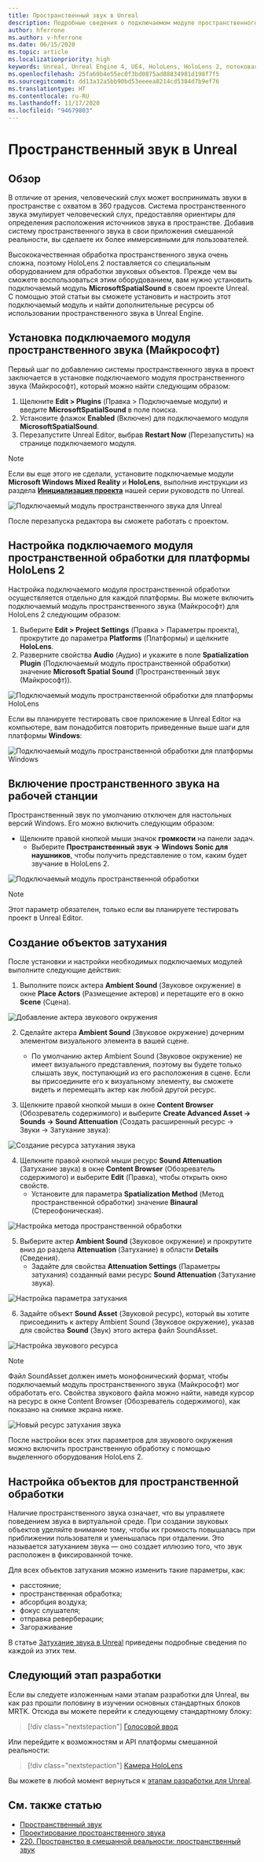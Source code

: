 ```yaml
---
title: Пространственный звук в Unreal
description: Подробные сведения о подключаемом модуле пространственного звука для Unreal Engine.
author: hferrone
ms.author: v-hferrone
ms.date: 06/15/2020
ms.topic: article
ms.localizationpriority: high
keywords: Unreal, Unreal Engine 4, UE4, HoloLens, HoloLens 2, потоковая передача, удаленное взаимодействие, смешанная реальность, разработка, начало работы, функции, новый проект, эмулятор, документация, руководства, функции, голограммы, разработка игр, гарнитура смешанной реальности, гарнитура Windows Mixed Reality гарнитура виртуальной реальности, пространственное аудио
ms.openlocfilehash: 25fa60b4e55ec0f3bd0875ad88834981d198f7f5
ms.sourcegitcommit: dd13a32a5bb90bd53eeeea8214cd5384d7b9ef76
ms.translationtype: HT
ms.contentlocale: ru-RU
ms.lasthandoff: 11/17/2020
ms.locfileid: "94679803"
---
```

# <a name="spatial-audio-in-unreal"></a>Пространственный звук в Unreal

## <a name="overview"></a>Обзор

В отличие от зрения, человеческий слух может воспринимать звуки в пространстве с охватом в 360 градусов. Система пространственного звука эмулирует человеческий слух, предоставляя ориентиры для определения расположения источников звука в пространстве. Добавив систему пространственного звука в свои приложения смешанной реальности, вы сделаете их более иммерсивными для пользователей.  

Высококачественная обработка пространственного звука очень сложна, поэтому HoloLens 2 поставляется со специальным оборудованием для обработки звуковых объектов.  Прежде чем вы сможете воспользоваться этим оборудованием, вам нужно установить подключаемый модуль **MicrosoftSpatialSound** в своем проекте Unreal. С помощью этой статьи вы сможете установить и настроить этот подключаемый модуль и найти дополнительные ресурсы об использовании пространственного звука в Unreal Engine.

## <a name="installing-the-microsoft-spatial-sound-plugin"></a>Установка подключаемого модуля пространственного звука (Майкрософт)

Первый шаг по добавлению системы пространственного звука в проект заключается в установке подключаемого модуля пространственного звука (Майкрософт), который можно найти следующим образом:

1. Щелкните **Edit > Plugins** (Правка > Подключаемые модули) и введите **MicrosoftSpatialSound** в поле поиска.
2. Установите флажок **Enabled** (Включен) для подключаемого модуля **MicrosoftSpatialSound**.
3. Перезапустите Unreal Editor, выбрав **Restart Now** (Перезапустить) на странице подключаемого модуля.

> [!NOTE]
> Если вы еще этого не сделали, установите подключаемые модули **Microsoft Windows Mixed Reality** и **HoloLens**, выполнив инструкции из раздела **[Инициализация проекта](tutorials/unreal-uxt-ch2.md)** нашей серии руководств по Unreal.

![Подключаемый модуль пространственного звука для Unreal](images/unreal-spatial-audio-img-01.png)

После перезапуска редактора вы сможете работать с проектом.


## <a name="setting-the-spatialization-plugin-for-hololens-2-platform"></a>Настройка подключаемого модуля пространственной обработки для платформы HoloLens 2
Настройка подключаемого модуля пространственной обработки осуществляется отдельно для каждой платформы.  Вы можете включить подключаемый модуль пространственного звука (Майкрософт) для HoloLens 2 следующим образом:
1. Выберите **Edit > Project Settings** (Правка > Параметры проекта), прокрутите до параметра **Platforms** (Платформы) и щелкните **HoloLens**.
2. Разверните свойства **Audio** (Аудио) и укажите в поле **Spatialization Plugin** (Подключаемый модуль пространственной обработки) значение **Microsoft Spatial Sound** (Пространственный звук (Майкрософт)).

![Подключаемый модуль пространственной обработки для платформы HoloLens](images/unreal-spatial-audio-img-02.png)

Если вы планируете тестировать свое приложение в Unreal Editor на компьютере, вам понадобится повторить приведенные выше шаги для платформы **Windows**:

![Подключаемый модуль пространственной обработки для платформы Windows](images/unreal-spatial-audio-img-05.png)

## <a name="enabling-spatial-audio-on-your-workstation"></a>Включение пространственного звука на рабочей станции
Пространственный звук по умолчанию отключен для настольных версий Windows. Его можно включить следующим образом:
* Щелкните правой кнопкой мыши значок **громкости** на панели задач.
    + Выберите **Пространственный звук -> Windows Sonic для наушников**, чтобы получить представление о том, каким будет звучание в HoloLens 2.

![Подключаемый модуль пространственной обработки](images/unreal-spatial-audio-img-04.png)

> [!NOTE]
>Этот параметр обязателен, только если вы планируете тестировать проект в Unreal Editor.

## <a name="creating-attenuation-objects"></a>Создание объектов затухания
После установки и настройки необходимых подключаемых модулей выполните следующие действия:
1. Выполните поиск актера **Ambient Sound** (Звуковое окружение) в окне **Place Actors** (Размещение актеров) и перетащите его в окно **Scene** (Сцена).

![Добавление актера звукового окружения](images/unreal-spatial-audio-img-07.png)

2. Сделайте актера **Ambient Sound** (Звуковое окружение) дочерним элементом визуального элемента в вашей сцене.
    * По умолчанию актер Ambient Sound (Звуковое окружение) не имеет визуального представления, поэтому вы будете только слышать звук, поступающий из его расположения в сцене. Если вы присоедините его к визуальному элементу, вы сможете видеть и перемещать актер как любой другой ресурс.

3.  Щелкните правой кнопкой мыши в окне **Content Browser** (Обозреватель содержимого) и выберите **Create Advanced Asset -> Sounds -> Sound Attenuation** (Создать расширенный ресурс -> Звуки -> Затухание звука):

![Создание ресурса затухания звука](images/unreal-spatial-audio-img-06.png)

4. Щелкните правой кнопкой мыши ресурс **Sound Attenuation** (Затухание звука) в окне **Content Browser** (Обозреватель содержимого) и выберите **Edit** (Правка), чтобы открыть окно свойств.
    * Установите для параметра **Spatialization Method** (Метод пространственной обработки) значение **Binaural** (Стереофоническая).

![Настройка метода пространственной обработки](images/unreal-spatial-audio-img-03.png)

5. Выберите актер **Ambient Sound** (Звуковое окружение) и прокрутите вниз до раздела **Attenuation** (Затухание) в области **Details** (Сведения).
    * Задайте для свойства **Attenuation Settings** (Параметры затухания) созданный вами ресурс **Sound Attenuation** (Затухание звука).

![Настройка параметра затухания](images/unreal-spatial-audio-img-08.png)

6. Задайте объект **Sound Asset** (Звуковой ресурс), который вы хотите присоединить к актеру Ambient Sound (Звуковое окружение), указав для свойства **Sound** (Звук) этого актера файл SoundAsset.

![Настройка звукового ресурса](images/unreal-spatial-audio-img-09.png)

> [!NOTE]
> Файл SoundAsset должен иметь монофонический формат, чтобы подключаемый модуль пространственного звука (Майкрософт) мог обработать его. Свойства звукового файла можно найти, наведя курсор на ресурс в окне Content Browser (Обозреватель содержимого), как показано на снимке экрана ниже.

![Новый ресурс затухания звука](images/unreal-spatial-audio-img-10.png)

После настройки всех этих параметров для звукового окружения можно включить пространственную обработку с помощью выделенного оборудования HoloLens 2.

## <a name="configuring-objects-for-spatialization"></a>Настройка объектов для пространственной обработки
Наличие пространственного звука означает, что вы управляете поведением звука в виртуальной среде. При создании звуковых объектов уделяйте внимание тому, чтобы их громкость повышалась при приближении пользователя и уменьшалась при отдалении. Это называется затуханием звука — оно создает иллюзию того, что звук расположен в фиксированной точке.

Для всех объектов затухания можно изменить такие параметры, как:
* расстояние;
* пространственная обработка;
* абсорбция воздуха;
* фокус слушателя;
* отправка реверберации;
* Загораживание

В статье [Затухание звука в Unreal](https://docs.unrealengine.com/Engine/Audio/DistanceModelAttenuation/index.html) приведены подробные сведения по каждой из этих тем.

## <a name="next-development-checkpoint"></a>Следующий этап разработки

Если вы следуете изложенным нами этапам разработки для Unreal, вы как раз прошли половину в изучении основных стандартных блоков MRTK. Отсюда вы можете перейти к следующему стандартному блоку:

> [!div class="nextstepaction"]
> [Голосовой ввод](unreal-voice-input.md)

Или перейдите к возможностям и API платформы смешанной реальности:

> [!div class="nextstepaction"]
> [Камера HoloLens](unreal-hololens-camera.md)

Вы можете в любой момент вернуться к [этапам разработки для Unreal](unreal-development-overview.md#2-core-building-blocks).


## <a name="see-also"></a>См. также статью
* [Пространственный звук](https://docs.microsoft.com/windows/mixed-reality/spatial-sound)
* [Проектирование пространственного звука](https://docs.microsoft.com/windows/mixed-reality/spatial-sound-design)
* [220. Пространство в смешанной реальности: пространственный звук](https://docs.microsoft.com/windows/mixed-reality/holograms-220)
